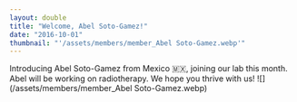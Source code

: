 ```yaml
---
layout: double
title: "Welcome, Abel Soto-Gamez!"
date: "2016-10-01"
thumbnail: "'/assets/members/member_Abel Soto-Gamez.webp'"
---
```

 Introducing Abel Soto-Gamez from Mexico 🇲🇽, joining our lab this month. Abel will be working on radiotherapy. We hope you thrive with us!
 ![](/assets/members/member_Abel Soto-Gamez.webp)

 